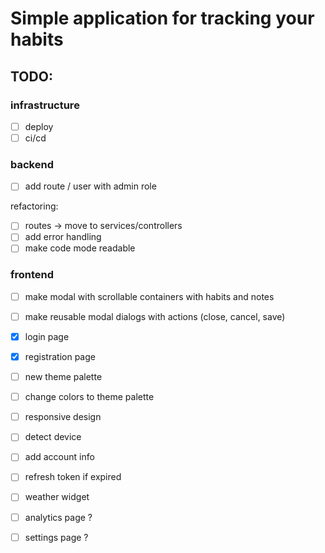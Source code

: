 # Simple application for tracking your habits

## TODO:

### infrastructure

- [ ] deploy
- [ ] ci/cd

### backend

- [ ] add route / user with admin role

refactoring:

- [ ] routes -> move to services/controllers
- [ ] add error handling
- [ ] make code mode readable

### frontend

- [ ] make modal with scrollable containers with habits and notes
- [ ] make reusable modal dialogs with actions (close, cancel, save)

- [x] login page
- [x] registration page

- [ ] new theme palette
- [ ] change colors to theme palette
- [ ] responsive design
- [ ] detect device

- [ ] add account info
- [ ] refresh token if expired
- [ ] weather widget

- [ ] analytics page ?
- [ ] settings page ?
